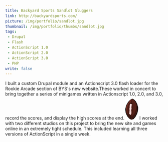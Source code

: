 ```yaml
---
title: Backyard Sports Sandlot Sluggers
link: http://backyardsports.com/
picture: /img/portfolio/sandlot.jpg
thumbnail: /img/portfolio/thumbs/sandlot.jpg
tags:
 - Drupal
 - Flash
 - ActionScript 1.0
 - ActionScript 2.0
 - ActionScript 3.0
 - PHP
write: false
---
```


I built a custom Drupal module and an Actionscript 3.0 flash loader for the Rookie Arcade section of BYS's new website.These worked in concert to bring together a series of minigames written in Actionscript 1.0, 2.0, and 3.0, record the scores, and display the high scores at the end.<img src="/img/portfolio/bys-football.png" alt="" class="right" style="margin-top: 6px; margin-left: 2px;" />
I worked with two different studios on this project to bring the new site and games online in an extremely tight schedule. This included learning all three versions of ActionScript in a single week.